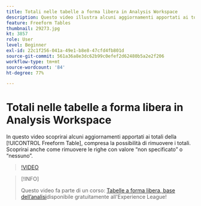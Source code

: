 ```yaml
---
title: Totali nelle tabelle a forma libera in Analysis Workspace
description: Questo video illustra alcuni aggiornamenti apportati ai totali delle tabelle a forma libera, compresa la possibilità di rimuovere i totali.
feature: Freeform Tables
thumbnail: 29273.jpg
kt: 3857
role: User
level: Beginner
exl-id: 22c1f256-041a-49e1-b8e8-47cfd4fb801d
source-git-commit: 561a36a8e3dc62b99c0efef2d62480b5a2e2f206
workflow-type: tm+mt
source-wordcount: '84'
ht-degree: 77%

---
```


# Totali nelle tabelle a forma libera in Analysis Workspace

In questo video scoprirai alcuni aggiornamenti apportati ai totali della [!UICONTROL Freeform Table], compresa la possibilità di rimuovere i totali. Scoprirai anche come rimuovere le righe con valore “non specificato” o “nessuno”.

>[!VIDEO](https://video.tv.adobe.com/v/29273/?quality=12)

>[!INFO]
>
> Questo video fa parte di un corso: [Tabelle a forma libera, base dell’analisi](https://experienceleague.adobe.com/?recommended=Analytics-U-1-2020.3)disponibile gratuitamente all&#39;Experience League!
